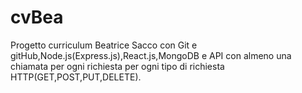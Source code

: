 # cvBea
Progetto curriculum Beatrice Sacco con Git e gitHub,Node.js(Express.js),React.js,MongoDB e API con almeno una chiamata per ogni richiesta per ogni tipo di richiesta HTTP(GET,POST,PUT,DELETE).  
